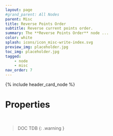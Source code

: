 ```yaml
---
layout: page
#grand_parent: All Nodes
parent: Misc
title: Reverse Points Order
subtitle: Reverse current points order.
summary: The **Reverse Points Order** node ...
color: white
splash: icons/icon_misc-write-index.svg
preview_img: placeholder.jpg
toc_img: placeholder.jpg
tagged: 
    - node
    - misc
nav_order: 7
---
```


{% include header_card_node %}

# Properties
<br>

> DOC TDB
{: .warning }